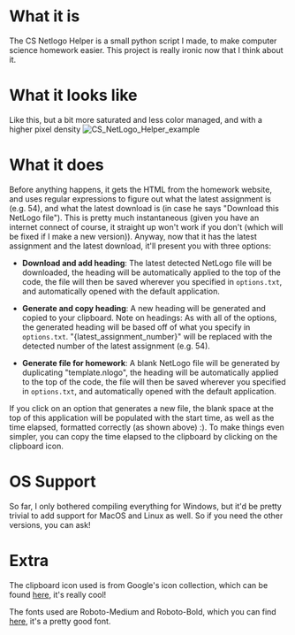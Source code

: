 # What it is
The CS Netlogo Helper is a small python script I made, to make computer science homework easier. This project is really ironic now that I think about it.

# What it looks like
Like this, but a bit more saturated and less color managed, and with a higher pixel density
![CS_NetLogo_Helper_example](https://user-images.githubusercontent.com/70453514/148714990-b182387d-352a-46d0-b494-fa9e01dbe905.png)

# What it does
Before anything happens, it gets the HTML from the homework website, and uses regular expressions to figure out what the latest assignment is (e.g. 54), and what the latest download is (in case he says "Download this NetLogo file"). This is pretty much instantaneous (given you have an internet connect of course, it straight up won't work if you don't (which will be fixed if I make a new version)). Anyway, now that it has the latest assignment and the latest download, it'll present you with three options:

- **Download and add heading**: The latest detected NetLogo file will be downloaded, the heading will be automatically applied to the top of the code, the file will then be saved wherever you specified in `options.txt`, and automatically opened with the default application.

- **Generate and copy heading**: A new heading will be generated and copied to your clipboard. Note on headings: As with all of the options, the generated heading will be based off of what you specify in `options.txt`. "{latest_assignment_number}" will be replaced with the detected number of the latest assignment (e.g. 54).

- **Generate file for homework**: A blank NetLogo file will be generated by duplicating "template.nlogo", the heading will be automatically applied to the top of the code, the file will then be saved wherever you specified in `options.txt`, and automatically opened with the default application.

If you click on an option that generates a new file, the blank space at the top of this application will be populated with the start time, as well as the time elapsed, formatted correctly (as shown above) :). To make things even simpler, you can copy the time elapsed to the clipboard by clicking on the clipboard icon.

# OS Support
So far, I only bothered compiling everything for Windows, but it'd be pretty trivial to add support for MacOS and Linux as well. So if you need the other versions, you can ask!

# Extra
The clipboard icon used is from Google's icon collection, which can be found [here](https://fonts.google.com/icons), it's really cool!

The fonts used are Roboto-Medium and Roboto-Bold, which you can find [here](https://fonts.google.com/specimen/Roboto), it's a pretty good font.
